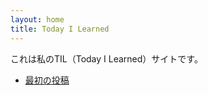 ```yaml
---
layout: home
title: Today I Learned
---
```


これは私のTIL（Today I Learned）サイトです。

- [最初の投稿](./_posts/2025-08-05-my-first-post.md)

